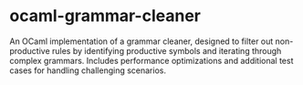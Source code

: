 # ocaml-grammar-cleaner
An OCaml implementation of a grammar cleaner, designed to filter out non-productive rules by identifying productive symbols and iterating through complex grammars. Includes performance optimizations and additional test cases for handling challenging scenarios.
